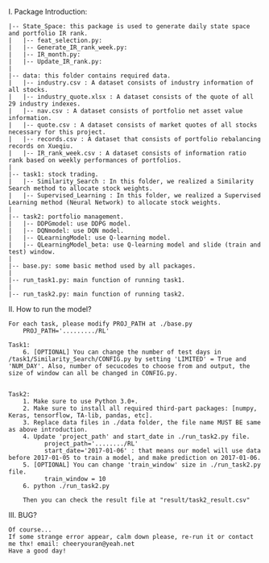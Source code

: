 I. Package Introduction:

    |-- State_Space: this package is used to generate daily state space and portfolio IR rank.
    |   |-- feat_selection.py: 
    |   |-- Generate_IR_rank_week.py:
    |   |-- IR_month.py:
    |   |-- Update_IR_rank.py:
    |
    |-- data: this folder contains required data.
    |   |-- industry.csv : A dataset consists of industry information of all stocks.
    |   |-- industry_quote.xlsx : A dataset consists of the quote of all 29 industry indexes.
    |   |-- nav.csv : A dataset consists of portfolio net asset value information.
    |   |-- quote.csv : A dataset consists of market quotes of all stocks necessary for this project.
    |   |-- records.csv : A dataset that consists of portfolio rebalancing records on Xueqiu.
    |   |-- IR_rank_week.csv : A dataset consists of information ratio rank based on weekly performances of portfolios.
    |
    |-- task1: stock trading.
    |   |-- Similarity_Search : In this folder, we realized a Similarity Search method to allocate stock weights.
    |   |-- Supervised_Learning : In this folder, we realized a Supervised Learning method (Neural Network) to allocate stock weights.
    |
    |-- task2: portfolio management.
    |   |-- DDPGmodel: use DDPG model.
    |   |-- DQNmodel: use DQN model.
    |   |-- QLearningModel: use Q-learning model.
    |   |-- QLearningModel_beta: use Q-learning model and slide (train and test) window.
    |
    |-- base.py: some basic method used by all packages.
    |
    |-- run_task1.py: main function of running task1.
    |
    |-- run_task2.py: main function of running task2.


II. How to run the model?

    For each task, please modify PROJ_PATH at ./base.py
        PROJ_PATH='........./RL'

    Task1:
        6. [OPTIONAL] You can change the number of test days in /task1/Similarity_Search/CONFIG.py by setting 'LIMITED' = True and 'NUM_DAY'. Also, number of secucodes to choose from and output, the size of window can all be changed in CONFIG.py.


    Task2:
        1. Make sure to use Python 3.0+.
        2. Make sure to install all required third-part packages: [numpy, Keras, tensorflow, TA-lib, pandas, etc].
        3. Replace data files in ./data folder, the file name MUST BE same as above introduction.
        4. Update 'project_path' and start_date in ./run_task2.py file.
              project_path='......../RL'
              start_date='2017-01-06' : that means our model will use data before 2017-01-05 to train a model, and make prediction on 2017-01-06.
        5. [OPTIONAL] You can change 'train_window' size in ./run_task2.py file.
              train_window = 10
        6. python ./run_task2.py

        Then you can check the result file at "result/task2_result.csv"

III. BUG?

    Of course...
    If some strange error appear, calm down please, re-run it or contact me thx! email: cheeryouran@yeah.net
    Have a good day!
